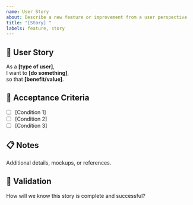 ```yaml
---
name: User Story
about: Describe a new feature or improvement from a user perspective
title: "[Story] "
labels: feature, story
---
```


## 🧍 User Story

As a **[type of user]**,  
I want to **[do something]**,  
so that **[benefit/value]**.

## 🎯 Acceptance Criteria

- [ ] [Condition 1]
- [ ] [Condition 2]
- [ ] [Condition 3]

## 📋 Notes

Additional details, mockups, or references.

## 🧪 Validation

How will we know this story is complete and successful?

